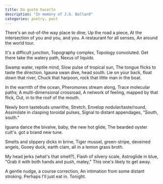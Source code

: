 ```yaml
---
title: Da gusto hacerlo
description: "In memory of J.G. Ballard"
categories: poetry, past
---
```



There's an out-of-the way place to dine,
Up the road a piece,
At the intersection of you and you, and you.
A restaurant for all senses,
An around the world tour.

It's a difficult junction,
Topography complex,
Topology convoluted.
Get there take the watery path,
Nexus of liquids.

Swamp water, reptile mind,
Slow pulse of tropical sun,
The tongue flicks to taste the direction.
Igauna swan dive, head south.
Lie on your back, float down that river,
Chuck that harpoon, rock that little man in the boat.

In the warmth of the ocean,
Pheromones stream along,
Trace molecular paths;
A multi-dimensional crossroad,
A network of feeling, mapped by that flick,
Out, in to the roof of the mouth.

Newly born tastebuds unwrithe,
Stretch,
Envelop nodular/taste/round,
Assimilate in clasping toroidal pulses,
Signal to distant appendages, "South, south."

Iguana dance the bivalve, baby,
the new hot glide,
The bearded oyster cult's.
got a brand new tune.

Smelts and slippery dicks in brine,
Tiger mussel, green-stripe, deveined angels,
Gooey duck, earth clam,
all in a lemon grass broth.

My head jerks (what's that smell?),
Flash of silvery scale,
Astroglide in blue,
"Grab it with both hands and push, matey,"
This one's likely to get away.

A gentle nudge, a course correction,
An intimation from some distant stroking.
Perhaps I'll just eat in.
Tonight.